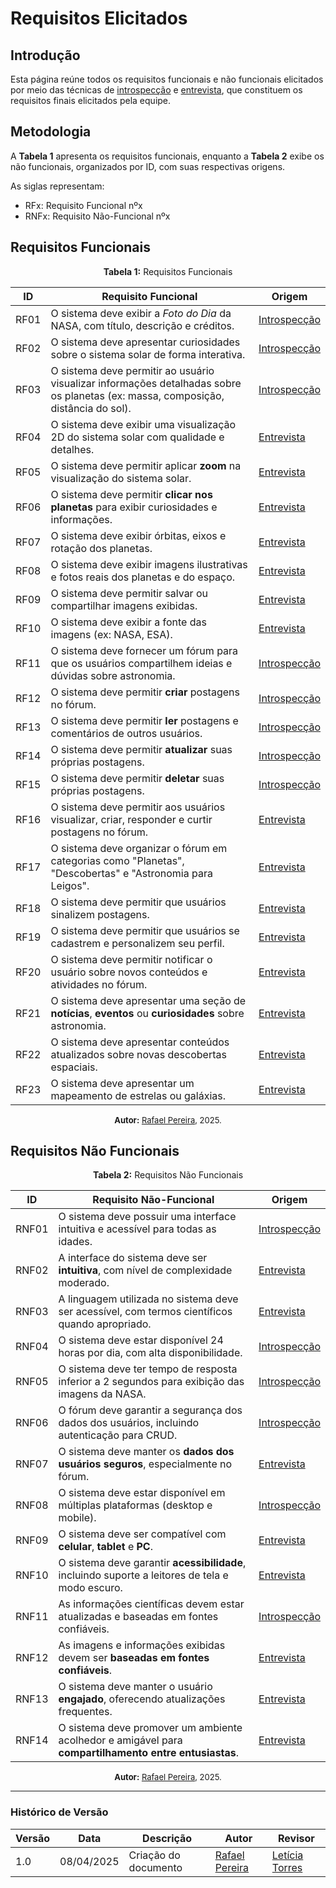 <a id="artefato"></a>

# Requisitos Elicitados

## Introdução

Esta página reúne todos os requisitos funcionais e não funcionais elicitados por meio das técnicas de [introspecção](/Base/Elicitacao/1.6.1Introspeccao.md) e [entrevista](/Base/Elicitacao/1.6.2Entrevista.md), que constituem os requisitos finais elicitados pela equipe.

## Metodologia

A **Tabela 1** apresenta os requisitos funcionais, enquanto a **Tabela 2** exibe os não funcionais, organizados por ID, com suas respectivas origens.

As siglas representam:

- RFx: Requisito Funcional nºx
- RNFx: Requisito Não-Funcional nºx

## Requisitos Funcionais

<p style="text-align: center"><b>Tabela 1:</b> Requisitos Funcionais</p>

| ID    | Requisito Funcional                                                                 | Origem        |
|-------|--------------------------------------------------------------------------------------|---------------|
| RF01  | O sistema deve exibir a *Foto do Dia* da NASA, com título, descrição e créditos.    | [Introspecção](/Base/Elicitacao/1.6.1Introspeccao.md)  |
| RF02  | O sistema deve apresentar curiosidades sobre o sistema solar de forma interativa.   | [Introspecção](/Base/Elicitacao/1.6.1Introspeccao.md)  |
| RF03  | O sistema deve permitir ao usuário visualizar informações detalhadas sobre os planetas (ex: massa, composição, distância do sol). | [Introspecção](/Base/Elicitacao/1.6.1Introspeccao.md)  |
| RF04  | O sistema deve exibir uma visualização 2D do sistema solar com qualidade e detalhes. | [Entrevista](/Base/Elicitacao/1.6.2Entrevista.md)    |
| RF05  | O sistema deve permitir aplicar **zoom** na visualização do sistema solar.           | [Entrevista](/Base/Elicitacao/1.6.2Entrevista.md)    |
| RF06  | O sistema deve permitir **clicar nos planetas** para exibir curiosidades e informações. | [Entrevista](/Base/Elicitacao/1.6.2Entrevista.md) |
| RF07  | O sistema deve exibir órbitas, eixos e rotação dos planetas.                         | [Entrevista](/Base/Elicitacao/1.6.2Entrevista.md)    |
| RF08  | O sistema deve exibir imagens ilustrativas e fotos reais dos planetas e do espaço.   | [Entrevista](/Base/Elicitacao/1.6.2Entrevista.md)    |
| RF09  | O sistema deve permitir salvar ou compartilhar imagens exibidas.                     | [Entrevista](/Base/Elicitacao/1.6.2Entrevista.md)    |
| RF10  | O sistema deve exibir a fonte das imagens (ex: NASA, ESA).                           | [Entrevista](/Base/Elicitacao/1.6.2Entrevista.md)    |
| RF11  | O sistema deve fornecer um fórum para que os usuários compartilhem ideias e dúvidas sobre astronomia. | [Introspecção](/Base/Elicitacao/1.6.1Introspeccao.md) |
| RF12  | O sistema deve permitir **criar** postagens no fórum.                                | [Introspecção](/Base/Elicitacao/1.6.1Introspeccao.md)  |
| RF13  | O sistema deve permitir **ler** postagens e comentários de outros usuários.          | [Introspecção](/Base/Elicitacao/1.6.1Introspeccao.md)  |
| RF14  | O sistema deve permitir **atualizar** suas próprias postagens.                       | [Introspecção](/Base/Elicitacao/1.6.1Introspeccao.md)  |
| RF15  | O sistema deve permitir **deletar** suas próprias postagens.                         | [Introspecção](/Base/Elicitacao/1.6.1Introspeccao.md)  |
| RF16  | O sistema deve permitir aos usuários visualizar, criar, responder e curtir postagens no fórum. | [Entrevista](/Base/Elicitacao/1.6.2Entrevista.md) |
| RF17  | O sistema deve organizar o fórum em categorias como "Planetas", "Descobertas" e "Astronomia para Leigos". | [Entrevista](/Base/Elicitacao/1.6.2Entrevista.md) |
| RF18  | O sistema deve permitir que usuários sinalizem postagens.                            | [Entrevista](/Base/Elicitacao/1.6.2Entrevista.md)    |
| RF19  | O sistema deve permitir que usuários se cadastrem e personalizem seu perfil.         | [Entrevista](/Base/Elicitacao/1.6.2Entrevista.md)    |
| RF20  | O sistema deve permitir notificar o usuário sobre novos conteúdos e atividades no fórum. | [Entrevista](/Base/Elicitacao/1.6.2Entrevista.md) |
| RF21  | O sistema deve apresentar uma seção de **notícias**, **eventos** ou **curiosidades** sobre astronomia. | [Entrevista](/Base/Elicitacao/1.6.2Entrevista.md) |
| RF22  | O sistema deve apresentar conteúdos atualizados sobre novas descobertas espaciais.   | [Entrevista](/Base/Elicitacao/1.6.2Entrevista.md)    |
| RF23  | O sistema deve apresentar um mapeamento de estrelas ou galáxias.                     | [Entrevista](/Base/Elicitacao/1.6.2Entrevista.md)    |

<font size="2"><p style="text-align: center"><b>Autor:</b> [Rafael Pereira](https://github.com/rafgpereira), 2025. </p></font>


## Requisitos Não Funcionais

<p style="text-align: center"><b>Tabela 2:</b> Requisitos Não Funcionais</p>

| ID     | Requisito Não-Funcional                                                             | Origem        |
|--------|--------------------------------------------------------------------------------------|---------------|
| RNF01  | O sistema deve possuir uma interface intuitiva e acessível para todas as idades.    | [Introspecção](/Base/Elicitacao/1.6.1Introspeccao.md)  |
| RNF02  | A interface do sistema deve ser **intuitiva**, com nível de complexidade moderado.  | [Entrevista](/Base/Elicitacao/1.6.2Entrevista.md)    |
| RNF03  | A linguagem utilizada no sistema deve ser acessível, com termos científicos quando apropriado. | [Entrevista](/Base/Elicitacao/1.6.2Entrevista.md) |
| RNF04  | O sistema deve estar disponível 24 horas por dia, com alta disponibilidade.          | [Introspecção](/Base/Elicitacao/1.6.1Introspeccao.md)  |
| RNF05  | O sistema deve ter tempo de resposta inferior a 2 segundos para exibição das imagens da NASA. | [Introspecção](/Base/Elicitacao/1.6.1Introspeccao.md) |
| RNF06  | O fórum deve garantir a segurança dos dados dos usuários, incluindo autenticação para CRUD. | [Introspecção](/Base/Elicitacao/1.6.1Introspeccao.md) |
| RNF07  | O sistema deve manter os **dados dos usuários seguros**, especialmente no fórum.     | [Entrevista](/Base/Elicitacao/1.6.2Entrevista.md)    |
| RNF08  | O sistema deve estar disponível em múltiplas plataformas (desktop e mobile).         | [Introspecção](/Base/Elicitacao/1.6.1Introspeccao.md)  |
| RNF09  | O sistema deve ser compatível com **celular**, **tablet** e **PC**.                  | [Entrevista](/Base/Elicitacao/1.6.2Entrevista.md)    |
| RNF10  | O sistema deve garantir **acessibilidade**, incluindo suporte a leitores de tela e modo escuro. | [Entrevista](/Base/Elicitacao/1.6.2Entrevista.md) |
| RNF11  | As informações científicas devem estar atualizadas e baseadas em fontes confiáveis. | [Introspecção](/Base/Elicitacao/1.6.1Introspeccao.md)  |
| RNF12  | As imagens e informações exibidas devem ser **baseadas em fontes confiáveis**.       | [Entrevista](/Base/Elicitacao/1.6.2Entrevista.md)    |
| RNF13  | O sistema deve manter o usuário **engajado**, oferecendo atualizações frequentes.    | [Entrevista](/Base/Elicitacao/1.6.2Entrevista.md)    |
| RNF14  | O sistema deve promover um ambiente acolhedor e amigável para **compartilhamento entre entusiastas**. | [Entrevista](/Base/Elicitacao/1.6.2Entrevista.md) |


<font size="2"><p style="text-align: center"><b>Autor:</b> [Rafael Pereira](https://github.com/rafgpereira), 2025. </p></font>


---

### **Histórico de Versão**

| Versão | Data       | Descrição                                      | Autor               | Revisor            |
|--------|------------|------------------------------------------------|---------------------|--------------------|
| 1.0 | 08/04/2025 | Criação do documento | [Rafael Pereira](https://github.com/rafgpereira)  | [Letícia Torres](https://github.com/leticiatmartins) |